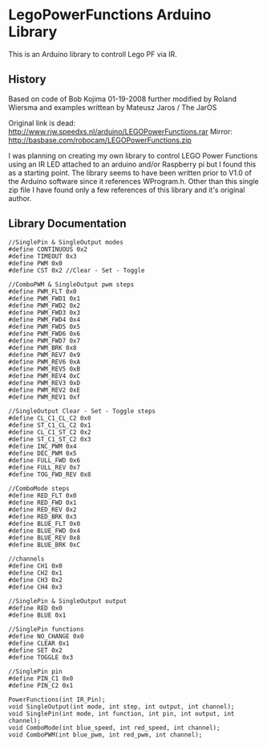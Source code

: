 # LegoPowerFunctions Arduino Library
This is an Arduino library to controll Lego PF via IR.


History
-------

Based on code of Bob Kojima 01-19-2008 further modified by Roland Wiersma and examples writtean by Mateusz Jaros / The JarOS 

Original link is dead: http://www.rjw.speedxs.nl/arduino/LEGOPowerFunctions.rar
Mirror: http://basbase.com/robocam/LEGOPowerFunctions.zip

I was planning on creating my own library to control LEGO Power Functions using
an IR LED attached to an arduino and/or Raspberry pi but I found this as a
starting point.  The library seems to have been written prior to V1.0 of the
Arduino software since it references WProgram.h.  Other than this single zip
file I have found only a few references of this library and it's original
author.


Library Documentation
---------------------

    //SinglePin & SingleOutput modes
    #define CONTINUOUS 0x2
    #define TIMEOUT 0x3
    #define PWM 0x0
    #define CST 0x2 //Clear - Set - Toggle

    //ComboPWM & SingleOutput pwm steps
    #define PWM_FLT 0x0
    #define PWM_FWD1 0x1
    #define PWM_FWD2 0x2
    #define PWM_FWD3 0x3
    #define PWM_FWD4 0x4
    #define PWM_FWD5 0x5
    #define PWM_FWD6 0x6
    #define PWM_FWD7 0x7
    #define PWM_BRK 0x8
    #define PWM_REV7 0x9
    #define PWM_REV6 0xA
    #define PWM_REV5 0xB
    #define PWM_REV4 0xC
    #define PWM_REV3 0xD
    #define PWM_REV2 0xE
    #define PWM_REV1 0xf

    //SingleOutput Clear - Set - Toggle steps
    #define CL_C1_CL_C2 0x0
    #define ST_C1_CL_C2 0x1
    #define CL_C1_ST_C2 0x2
    #define ST_C1_ST_C2 0x3
    #define INC_PWM 0x4
    #define DEC_PWM 0x5
    #define FULL_FWD 0x6
    #define FULL_REV 0x7
    #define TOG_FWD_REV 0x8

    //ComboMode steps
    #define RED_FLT 0x0
    #define RED_FWD 0x1
    #define RED_REV 0x2
    #define RED_BRK 0x3
    #define BLUE_FLT 0x0
    #define BLUE_FWD 0x4
    #define BLUE_REV 0x8
    #define BLUE_BRK 0xC

    //channels
    #define CH1 0x0
    #define CH2 0x1
    #define CH3 0x2
    #define CH4 0x3

    //SinglePin & SingleOutput output
    #define RED 0x0
    #define BLUE 0x1

    //SinglePin functions
    #define NO_CHANGE 0x0
    #define CLEAR 0x1
    #define SET 0x2
    #define TOGGLE 0x3

    //SinglePin pin
    #define PIN_C1 0x0
    #define PIN_C2 0x1

    PowerFunctions(int IR_Pin);
    void SingleOutput(int mode, int step, int output, int channel);
    void SinglePin(int mode, int function, int pin, int output, int channel);
    void ComboMode(int blue_speed, int red_speed, int channel);
    void ComboPWM(int blue_pwm, int red_pwm, int channel);
